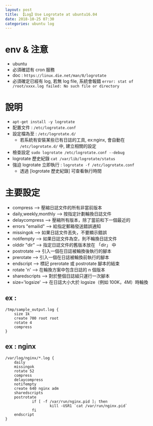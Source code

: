 ```yaml
---
layout: post
title: 【Log】Use Logrotate at ubuntu16.04
date: 2018-10-25 07:30
categories: ubuntu log
---
```


# env & 注意
- ubuntu
- 必須確認有 cron 服務
- doc : `https://linux.die.net/man/8/logrotate`
- 必須確定已經有 log, 若無 log file, 系統會報錯 `error: stat of /root/xxxx.log failed: No such file or directory`

# 說明
- `apt-get install -y logrotate`
- 配置文件 : `/etc/logrotate.conf`
- 設定檔為至 : `/etc/logrotate.d/`
	- 若系統有安裝某些已有日誌的工具, ex:nginx, 會自動在 `/etc/logrotate.d/` 中, 建立相關的設定
- 檢查設定 `sudo logrotate /etc/logrotate.conf --debug`
- logrotate 歷史紀錄 `cat /var/lib/logrotate/status`
- 強迫 logrotate 立即執行 : `logrotate -f /etc/logrotate.conf`
	 - 透過 [logrotate 歷史紀錄] 可查看執行時間

# 主要設定
- compress             --> 壓縮日誌文件的所有非當前版本
- daily,weekly,monthly --> 按指定計劃輪換日誌文件
- delaycompress        --> 壓縮所有版本，除了當前和下一個最近的
- errors "emailid"     --> 給指定郵箱發送錯誤通知
- missingok            --> 如果日誌文件丟失，不要顯示錯誤
- notifempty           --> 如果日誌文件為空，則不輪換日誌文件
- olddir "dir"         --> 指定日誌文件的舊版本放在 「dir」 中
- postrotate           --> 引入一個在日誌被輪換後執行的腳本
- prerotate            --> 引入一個在日誌被輪換前執行的腳本
- endscript            --> 標記 prerotate 或 postrotate 腳本的結束
- rotate 'n'           --> 在輪換方案中包含日誌的 n 個版本
- sharedscripts        --> 對於整個日誌組只運行一次腳本
- size='logsize'       --> 在日誌大小大於 logsize（例如 100K，4M）時輪換

## ex : 
```
/tmp/sample_output.log {
	size 1k
	create 700 root root
	rotate 4
	compress
}
```

## ex : nginx
```
/var/log/nginx/*.log {
    daily
    missingok
    rotate 52
    compress
    delaycompress
    notifempty
    create 640 nginx adm
    sharedscripts
    postrotate
            if [ -f /var/run/nginx.pid ]; then
                    kill -USR1 `cat /var/run/nginx.pid`
            fi
    endscript
}
```